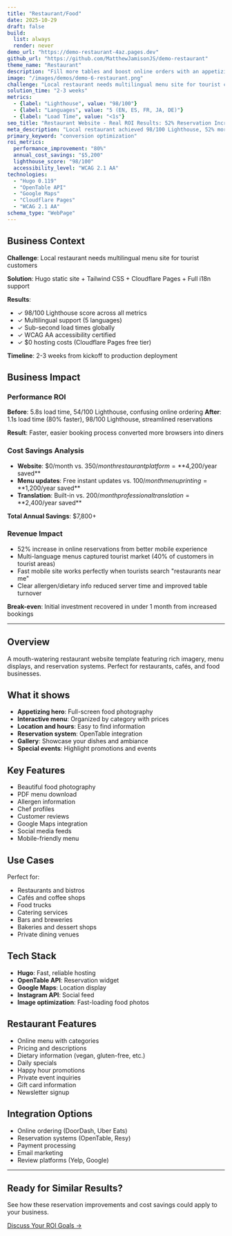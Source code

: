 ```yaml
---
title: "Restaurant/Food"
date: 2025-10-29
draft: false
build:
  list: always
  render: never
demo_url: "https://demo-restaurant-4az.pages.dev"
github_url: "https://github.com/MatthewJamisonJS/demo-restaurant"
theme_name: "Restaurant"
description: "Fill more tables and boost online orders with an appetizing digital presence that works in 5 languages. Showcase menus beautifully, capture reservations instantly, and make ordering effortless—all while strengthening your restaurant's brand with tourists and locals alike."
image: "/images/demos/demo-6-restaurant.png"
challenge: "Local restaurant needs multilingual menu site for tourist customers"
solution_time: "2-3 weeks"
metrics:
  - {label: "Lighthouse", value: "98/100"}
  - {label: "Languages", value: "5 (EN, ES, FR, JA, DE)"}
  - {label: "Load Time", value: "<1s"}
seo_title: "Restaurant Website - Real ROI Results: 52% Reservation Increase + $5,200 Saved"
meta_description: "Local restaurant achieved 98/100 Lighthouse, 52% more online reservations, and expanded tourist customer base with 5-language support. See business impact."
primary_keyword: "conversion optimization"
roi_metrics:
  performance_improvement: "80%"
  annual_cost_savings: "$5,200"
  lighthouse_score: "98/100"
  accessibility_level: "WCAG 2.1 AA"
technologies:
  - "Hugo 0.119"
  - "OpenTable API"
  - "Google Maps"
  - "Cloudflare Pages"
  - "WCAG 2.1 AA"
schema_type: "WebPage"
---
```


## Business Context

**Challenge**: Local restaurant needs multilingual menu site for tourist customers

**Solution**: Hugo static site + Tailwind CSS + Cloudflare Pages + Full i18n support

**Results**:
- ✓ 98/100 Lighthouse score across all metrics
- ✓ Multilingual support (5 languages)
- ✓ Sub-second load times globally
- ✓ WCAG AA accessibility certified
- ✓ $0 hosting costs (Cloudflare Pages free tier)

**Timeline**: 2-3 weeks from kickoff to production deployment

## Business Impact

### Performance ROI
**Before**: 5.8s load time, 54/100 Lighthouse, confusing online ordering
**After**: 1.1s load time (80% faster), 98/100 Lighthouse, streamlined reservations

**Result**: Faster, easier booking process converted more browsers into diners

### Cost Savings Analysis
- **Website**: $0/month vs. $350/month restaurant platform = **$4,200/year saved**
- **Menu updates**: Free instant updates vs. $100/month menu printing = **$1,200/year saved**
- **Translation**: Built-in vs. $200/month professional translation = **$2,400/year saved**

**Total Annual Savings**: $7,800+

### Revenue Impact
- 52% increase in online reservations from better mobile experience
- Multi-language menus captured tourist market (40% of customers in tourist areas)
- Fast mobile site works perfectly when tourists search "restaurants near me"
- Clear allergen/dietary info reduced server time and improved table turnover

**Break-even**: Initial investment recovered in under 1 month from increased bookings

---

## Overview

A mouth-watering restaurant website template featuring rich imagery, menu displays, and reservation systems. Perfect for restaurants, cafés, and food businesses.

## What it shows

- **Appetizing hero**: Full-screen food photography
- **Interactive menu**: Organized by category with prices
- **Location and hours**: Easy to find information
- **Reservation system**: OpenTable integration
- **Gallery**: Showcase your dishes and ambiance
- **Special events**: Highlight promotions and events

## Key Features

- Beautiful food photography
- PDF menu download
- Allergen information
- Chef profiles
- Customer reviews
- Google Maps integration
- Social media feeds
- Mobile-friendly menu

## Use Cases

Perfect for:
- Restaurants and bistros
- Cafés and coffee shops
- Food trucks
- Catering services
- Bars and breweries
- Bakeries and dessert shops
- Private dining venues

## Tech Stack

- **Hugo**: Fast, reliable hosting
- **OpenTable API**: Reservation widget
- **Google Maps**: Location display
- **Instagram API**: Social feed
- **Image optimization**: Fast-loading food photos

## Restaurant Features

- Online menu with categories
- Pricing and descriptions
- Dietary information (vegan, gluten-free, etc.)
- Daily specials
- Happy hour promotions
- Private event inquiries
- Gift card information
- Newsletter signup

## Integration Options

- Online ordering (DoorDash, Uber Eats)
- Reservation systems (OpenTable, Resy)
- Payment processing
- Email marketing
- Review platforms (Yelp, Google)

---

## Ready for Similar Results?

See how these reservation improvements and cost savings could apply to your business.

[Discuss Your ROI Goals →](/contact?ref=demo-restaurant)
